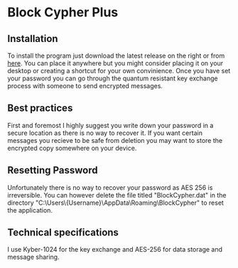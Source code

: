# Block Cypher Plus
## Installation 
To install the program just download the latest release on the right or from [here](https://github.com/DiSaber/BlockCypherPlus/releases/latest). You can place it anywhere but you might consider placing it on your desktop or creating a shortcut for your own convinience. Once you have set your password you can go through the quantum resistant key exchange process with someone to send encrypted messages.
## Best practices
First and foremost I highly suggest you write down your password in a secure location as there is no way to recover it. If you want certain messages you recieve to be safe from deletion you may want to store the encrypted copy somewhere on your device.
## Resetting Password
Unfortunately there is no way to recover your password as AES 256 is irreversible. You can however delete the file titled "BlockCypher.dat" in the directory "C:\Users\\{Username}\AppData\Roaming\BlockCypher" to reset the application.
## Technical specifications
I use Kyber-1024 for the key exchange and AES-256 for data storage and message sharing.
